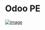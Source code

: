 # Odoo PE

[![image](https://github.com/itpp-labs/VooDoo/assets/186131/ab573ef2-389b-4138-83ec-3afee81eb581)](https://pull.git.ci/process/itpp-labs/VooDoo)
